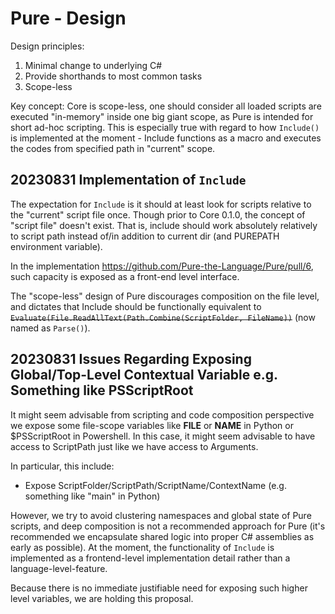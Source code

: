 # Pure - Design

Design principles:

1. Minimal change to underlying C#
2. Provide shorthands to most common tasks
3. Scope-less

Key concept: Core is scope-less, one should consider all loaded scripts are executed "in-memory" inside one big giant scope, as Pure is intended for short ad-hoc scripting. This is especially true with regard to how `Include()` is implemented at the moment - Include functions as a macro and executes the codes from specified path in "current" scope.

## 20230831 Implementation of `Include`

The expectation for `Include` is it should at least look for scripts relative to the "current" script file once. Though prior to Core 0.1.0, the concept of "script file" doesn't exist. That is, include should work absolutely relatively to script path instead of/in addition to current dir (and PUREPATH environment variable).

In the implementation https://github.com/Pure-the-Language/Pure/pull/6, such capacity is exposed as a front-end level interface.

The "scope-less" design of Pure discourages composition on the file level, and dictates that Include should be functionally equivalent to ~~`Evaluate(File.ReadAllText(Path.Combine(ScriptFolder, FileName))`~~ (now named as `Parse()`).

## 20230831 Issues Regarding Exposing Global/Top-Level Contextual Variable e.g. Something like PSScriptRoot

It might seem advisable from scripting and code composition perspective we expose some file-scope variables like __FILE__ or __NAME__ in Python or $PSScriptRoot in Powershell. In this case, it might seem advisable to have access to ScriptPath just like we have access to Arguments.

In particular, this include:

* Expose ScriptFolder/ScriptPath/ScriptName/ContextName (e.g. something like "main" in Python)

However, we try to avoid clustering namespaces and global state of Pure scripts, and deep composition is not a recommended approach for Pure (it's recommended we encapsulate shared logic into proper C# assemblies as early as possible). At the moment, the functionality of `Include` is implemented as a frontend-level implementation detail rather than a language-level-feature.

Because there is no immediate justifiable need for exposing such higher level variables, we are holding this proposal.